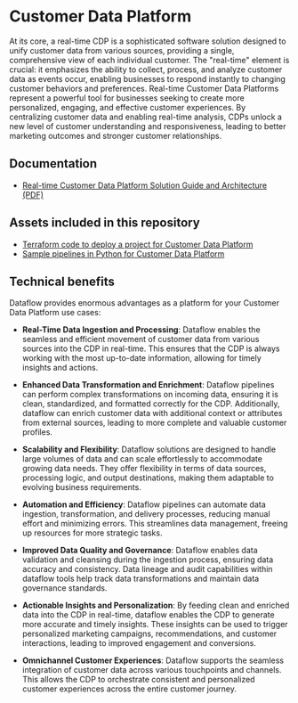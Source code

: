 # Customer Data Platform

At its core, a real-time CDP is a sophisticated software solution designed to unify customer data from various sources, providing a single, comprehensive view of each individual customer. The "real-time" element is crucial: it emphasizes the ability to collect, process, and analyze customer data as events occur, enabling businesses to respond instantly to changing customer behaviors and preferences.
Real-time Customer Data Platforms represent a powerful tool for businesses seeking to create more personalized, engaging, and effective customer experiences. By centralizing customer data and enabling real-time analysis, CDPs unlock a new level of customer understanding and responsiveness, leading to better marketing outcomes and stronger customer relationships.

## Documentation

- [Real-time Customer Data Platform Solution Guide and Architecture (PDF)](./guides/cdp_dataflow_guide.pdf)

## Assets included in this repository

- [Terraform code to deploy a project for Customer Data Platform](../terraform/cdp/)
- [Sample pipelines in Python for Customer Data Platform](../pipelines/cdp/)

## Technical benefits

Dataflow provides enormous advantages as a platform for your Customer Data Platform use
cases:

- **Real-Time Data Ingestion and Processing**: Dataflow enables the seamless and efficient movement of customer data from various sources into the CDP in real-time. This ensures that the CDP is always working with the most up-to-date information, allowing for timely insights and actions.

- **Enhanced Data Transformation and Enrichment**: Dataflow pipelines can perform complex transformations on incoming data, ensuring it is clean, standardized, and formatted correctly for the CDP.
  Additionally, dataflow can enrich customer data with additional context or attributes from external sources, leading to more complete and valuable customer profiles.

- **Scalability and Flexibility**: Dataflow solutions are designed to handle large volumes of data and can scale effortlessly to accommodate growing data needs. They offer flexibility in terms of data sources, processing logic, and output destinations, making them adaptable to evolving business requirements.

- **Automation and Efficiency**: Dataflow pipelines can automate data ingestion, transformation, and delivery processes, reducing manual effort and minimizing errors. This streamlines data management, freeing up resources for more strategic tasks.

- **Improved Data Quality and Governance**: Dataflow enables data validation and cleansing during the ingestion process, ensuring data accuracy and consistency. Data lineage and audit capabilities within dataflow tools help track data transformations and maintain data governance standards.

- **Actionable Insights and Personalization**: By feeding clean and enriched data into the CDP in real-time, dataflow enables the CDP to generate more accurate and timely insights. These insights can be used to trigger personalized marketing campaigns, recommendations, and customer interactions, leading to improved engagement and conversions.

- **Omnichannel Customer Experiences**: Dataflow supports the seamless integration of customer data across various touchpoints and channels. This allows the CDP to orchestrate consistent and personalized customer experiences across the entire customer journey.
